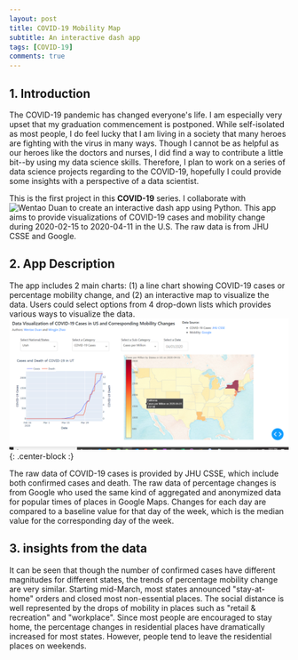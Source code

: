```yaml
---
layout: post
title: COVID-19 Mobility Map
subtitle: An interactive dash app 
tags: [COVID-19]
comments: true
---
```


## 1. Introduction
The COVID-19 pandemic has changed everyone's life. I am especially very upset that my graduation commencement is postponed. While self-isolated as most people, I do feel lucky that I am living in a society that many heroes are fighting with the virus in many ways. Though I cannot be as helpful as our heroes like the doctors and nurses, I did find a way to contribute a little bit--by using my data science skills. Therefore, I plan to work on a series of data science projects regarding to the COVID-19, hopefully I could provide some insights with a perspective of a data scientist.

This is the first project in this **COVID-19** series. I collaborate with ![Wentao Duan](https://github.com/wduan31) to create an interactive dash app using Python. This app aims to provide visualizations of COVID-19 cases and mobility change during 2020-02-15 to 2020-04-11 in the U.S. The raw data is from JHU CSSE and Google.

## 2. App Description
The app includes 2 main charts: (1) a line chart showing COVID-19 cases or percentage mobility change, and (2) an interactive map to visualize the data. Users could select options from 4 drop-down lists which provides various ways to visualize the data.
![img1](https://github.com/mingjiezhao/mingjiezhao.github.io/blob/master/img/posts_imgs/COVID-19/covid-19-map1.png?raw=true){: .center-block :}

The raw data of COVID-19 cases is provided by JHU CSSE, which include both confirmed cases and death.
The raw data of percentage changes is from Google who used the same kind of aggregated and anonymized data for popular times of places in Google Maps. Changes for each day are compared to a baseline value for that day of the week, which is the median value for the corresponding day of the week.

## 3. insights from the data
It can be seen that though the number of confirmed cases have different magnitudes for different states, the trends of percentage mobility change are very similar. Starting mid-March, most states announced "stay-at-home" orders and closed most non-essential places. The social distance is well represented by the drops of mobility in places such as "retail & recreation" and "workplace". Since most people are encouraged to stay home, the percentage changes in residential places have dramatically increased for most states. However, people tend to leave the residential places on weekends.  
